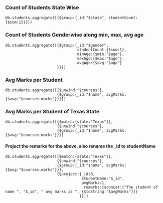 ### Count of Students State Wise
```
db.students.aggregate([{$group:{_id:"$state", studentCount:{$sum:1}}}])
```
### Count of Students Genderwise along min, max, avg age
```
db.students.aggregate([{$group:{_id:"$gender", 
                                studentCount:{$sum:1}, 
                                minAge:{$min:"$age"},
                                maxAge:{$max:"$age"},
                                avgAge:{$avg:"$age"}
                       }}])
```

### Avg Marks per Student
```
db.students.aggregate([{$unwind:"$courses"},
                       {$group:{_id:"$name", avgMarks:{$avg:"$courses.marks"}}}])
```
### Avg Marks per Student of Texas State
```
db.students.aggregate([{$match:{state:"Texas"}},
                       {$unwind:"$courses"},
                       {$group:{_id:"$name", avgMarks:{$avg:"$courses.marks"}}}]
```
#### Project the remarks for the above, also rename the _id to studentName
```
db.students.aggregate([{$match:{state:"Texas"}},
                       {$unwind:"$courses"},
                       {$group:{_id:"$name", avgMarks:{$avg:"$courses.marks"}}},
                       {$project:{_id:0,
                                  studentName:"$_id", 
                                  avgMarks:1, 
                                   remarks:{$concat:["The student of name ", "$_id", " avg marks is ", {$toString:"$avgMarks"}]}
                                 }}])
```

